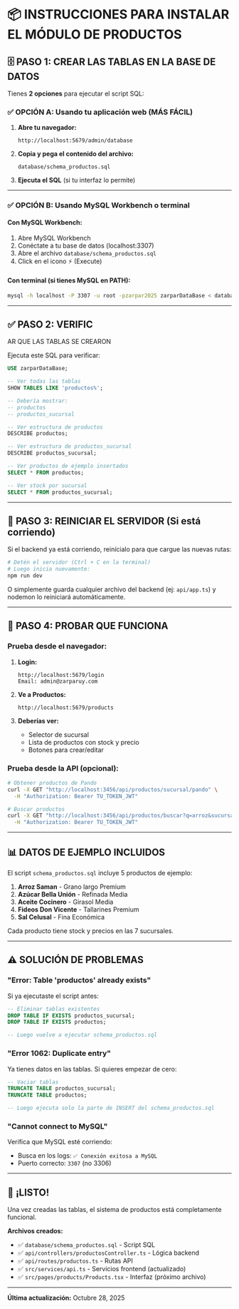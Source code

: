 # 📦 INSTRUCCIONES PARA INSTALAR EL MÓDULO DE PRODUCTOS

## 🗄️ PASO 1: CREAR LAS TABLAS EN LA BASE DE DATOS

Tienes **2 opciones** para ejecutar el script SQL:

### ✅ OPCIÓN A: Usando tu aplicación web (MÁS FÁCIL)

1. **Abre tu navegador:**
   ```
   http://localhost:5679/admin/database
   ```

2. **Copia y pega el contenido del archivo:**
   ```
   database/schema_productos.sql
   ```

3. **Ejecuta el SQL** (si tu interfaz lo permite)

---

### ✅ OPCIÓN B: Usando MySQL Workbench o terminal

#### Con MySQL Workbench:
1. Abre MySQL Workbench
2. Conéctate a tu base de datos (localhost:3307)
3. Abre el archivo `database/schema_productos.sql`
4. Click en el icono ⚡ (Execute)

#### Con terminal (si tienes MySQL en PATH):
```bash
mysql -h localhost -P 3307 -u root -pzarpar2025 zarparDataBase < database/schema_productos.sql
```

---

## ✅ PASO 2: VERIFIC

AR QUE LAS TABLAS SE CREARON

Ejecuta este SQL para verificar:

```sql
USE zarparDataBase;

-- Ver todas las tablas
SHOW TABLES LIKE 'productos%';

-- Debería mostrar:
-- productos
-- productos_sucursal

-- Ver estructura de productos
DESCRIBE productos;

-- Ver estructura de productos_sucursal
DESCRIBE productos_sucursal;

-- Ver productos de ejemplo insertados
SELECT * FROM productos;

-- Ver stock por sucursal
SELECT * FROM productos_sucursal;
```

---

## 🎯 PASO 3: REINICIAR EL SERVIDOR (Si está corriendo)

Si el backend ya está corriendo, reinícialo para que cargue las nuevas rutas:

```bash
# Detén el servidor (Ctrl + C en la terminal)
# Luego inicia nuevamente:
npm run dev
```

O simplemente guarda cualquier archivo del backend (ej: `api/app.ts`) y nodemon lo reiniciará automáticamente.

---

## 🧪 PASO 4: PROBAR QUE FUNCIONA

### Prueba desde el navegador:

1. **Login:**
   ```
   http://localhost:5679/login
   Email: admin@zarparuy.com
   ```

2. **Ve a Productos:**
   ```
   http://localhost:5679/products
   ```

3. **Deberías ver:**
   - Selector de sucursal
   - Lista de productos con stock y precio
   - Botones para crear/editar

### Prueba desde la API (opcional):

```bash
# Obtener productos de Pando
curl -X GET "http://localhost:3456/api/productos/sucursal/pando" \
  -H "Authorization: Bearer TU_TOKEN_JWT"

# Buscar productos
curl -X GET "http://localhost:3456/api/productos/buscar?q=arroz&sucursal=pando" \
  -H "Authorization: Bearer TU_TOKEN_JWT"
```

---

## 📊 DATOS DE EJEMPLO INCLUIDOS

El script `schema_productos.sql` incluye 5 productos de ejemplo:

1. **Arroz Saman** - Grano largo Premium
2. **Azúcar Bella Unión** - Refinada Media
3. **Aceite Cocinero** - Girasol Media  
4. **Fideos Don Vicente** - Tallarines Premium
5. **Sal Celusal** - Fina Económica

Cada producto tiene stock y precios en las 7 sucursales.

---

## ⚠️ SOLUCIÓN DE PROBLEMAS

### "Error: Table 'productos' already exists"

Si ya ejecutaste el script antes:

```sql
-- Eliminar tablas existentes
DROP TABLE IF EXISTS productos_sucursal;
DROP TABLE IF EXISTS productos;

-- Luego vuelve a ejecutar schema_productos.sql
```

### "Error 1062: Duplicate entry"

Ya tienes datos en las tablas. Si quieres empezar de cero:

```sql
-- Vaciar tablas
TRUNCATE TABLE productos_sucursal;
TRUNCATE TABLE productos;

-- Luego ejecuta solo la parte de INSERT del schema_productos.sql
```

### "Cannot connect to MySQL"

Verifica que MySQL esté corriendo:
- Busca en los logs: `✅ Conexión exitosa a MySQL`
- Puerto correcto: `3307` (no 3306)

---

## 🚀 ¡LISTO!

Una vez creadas las tablas, el sistema de productos está completamente funcional.

**Archivos creados:**
- ✅ `database/schema_productos.sql` - Script SQL
- ✅ `api/controllers/productosController.ts` - Lógica backend
- ✅ `api/routes/productos.ts` - Rutas API
- ✅ `src/services/api.ts` - Servicios frontend (actualizado)
- ✅ `src/pages/products/Products.tsx` - Interfaz (próximo archivo)

---

**Última actualización:** Octubre 28, 2025

